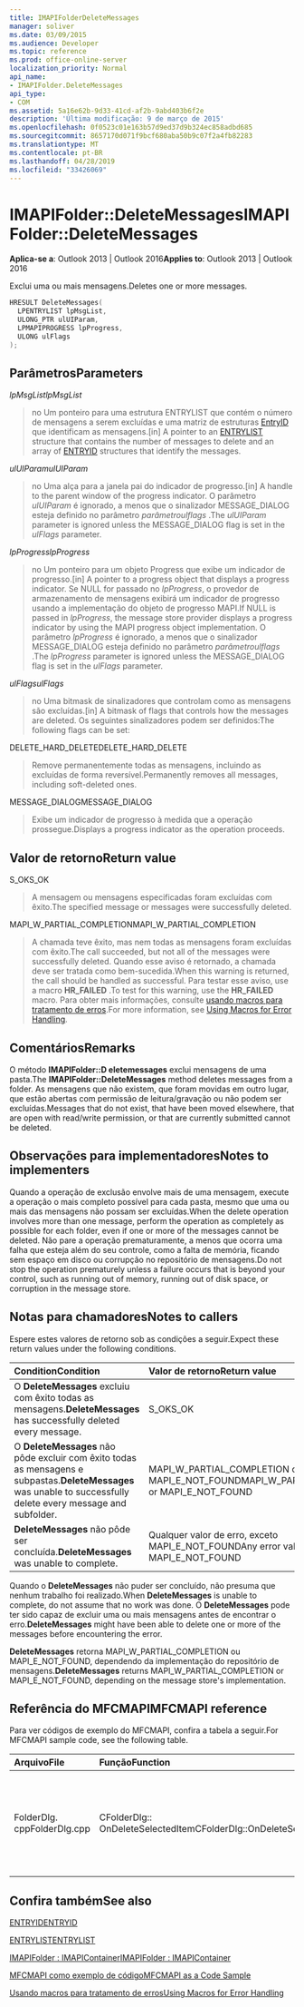 ```yaml
---
title: IMAPIFolderDeleteMessages
manager: soliver
ms.date: 03/09/2015
ms.audience: Developer
ms.topic: reference
ms.prod: office-online-server
localization_priority: Normal
api_name:
- IMAPIFolder.DeleteMessages
api_type:
- COM
ms.assetid: 5a16e62b-9d33-41cd-af2b-9abd403b6f2e
description: 'Última modificação: 9 de março de 2015'
ms.openlocfilehash: 0f0523c01e163b57d9ed37d9b324ec858adbd685
ms.sourcegitcommit: 8657170d071f9bcf680aba50b9c07f2a4fb82283
ms.translationtype: MT
ms.contentlocale: pt-BR
ms.lasthandoff: 04/28/2019
ms.locfileid: "33426069"
---
```

# <a name="imapifolderdeletemessages"></a><span data-ttu-id="a9ffb-103">IMAPIFolder::DeleteMessages</span><span class="sxs-lookup"><span data-stu-id="a9ffb-103">IMAPIFolder::DeleteMessages</span></span>

  
  
<span data-ttu-id="a9ffb-104">**Aplica-se a**: Outlook 2013 | Outlook 2016</span><span class="sxs-lookup"><span data-stu-id="a9ffb-104">**Applies to**: Outlook 2013 | Outlook 2016</span></span> 
  
<span data-ttu-id="a9ffb-105">Exclui uma ou mais mensagens.</span><span class="sxs-lookup"><span data-stu-id="a9ffb-105">Deletes one or more messages.</span></span>
  
```cpp
HRESULT DeleteMessages(
  LPENTRYLIST lpMsgList,
  ULONG_PTR ulUIParam,
  LPMAPIPROGRESS lpProgress,
  ULONG ulFlags
);
```

## <a name="parameters"></a><span data-ttu-id="a9ffb-106">Parâmetros</span><span class="sxs-lookup"><span data-stu-id="a9ffb-106">Parameters</span></span>

 <span data-ttu-id="a9ffb-107">_lpMsgList_</span><span class="sxs-lookup"><span data-stu-id="a9ffb-107">_lpMsgList_</span></span>
  
> <span data-ttu-id="a9ffb-108">no Um ponteiro para uma [](entrylist.md) estrutura ENTRYLIST que contém o número de mensagens a serem excluídas e uma matriz de estruturas [EntryID](entryid.md) que identificam as mensagens.</span><span class="sxs-lookup"><span data-stu-id="a9ffb-108">[in] A pointer to an [ENTRYLIST](entrylist.md) structure that contains the number of messages to delete and an array of [ENTRYID](entryid.md) structures that identify the messages.</span></span> 
    
 <span data-ttu-id="a9ffb-109">_ulUIParam_</span><span class="sxs-lookup"><span data-stu-id="a9ffb-109">_ulUIParam_</span></span>
  
> <span data-ttu-id="a9ffb-110">no Uma alça para a janela pai do indicador de progresso.</span><span class="sxs-lookup"><span data-stu-id="a9ffb-110">[in] A handle to the parent window of the progress indicator.</span></span> <span data-ttu-id="a9ffb-111">O parâmetro _ulUIParam_ é ignorado, a menos que o sinalizador MESSAGE_DIALOG esteja definido no parâmetro _parâmetroulflags_ .</span><span class="sxs-lookup"><span data-stu-id="a9ffb-111">The  _ulUIParam_ parameter is ignored unless the MESSAGE_DIALOG flag is set in the  _ulFlags_ parameter.</span></span> 
    
 <span data-ttu-id="a9ffb-112">_lpProgress_</span><span class="sxs-lookup"><span data-stu-id="a9ffb-112">_lpProgress_</span></span>
  
> <span data-ttu-id="a9ffb-113">no Um ponteiro para um objeto Progress que exibe um indicador de progresso.</span><span class="sxs-lookup"><span data-stu-id="a9ffb-113">[in] A pointer to a progress object that displays a progress indicator.</span></span> <span data-ttu-id="a9ffb-114">Se NULL for passado no _lpProgress_, o provedor de armazenamento de mensagens exibirá um indicador de progresso usando a implementação do objeto de progresso MAPI.</span><span class="sxs-lookup"><span data-stu-id="a9ffb-114">If NULL is passed in  _lpProgress_, the message store provider displays a progress indicator by using the MAPI progress object implementation.</span></span> <span data-ttu-id="a9ffb-115">O parâmetro _lpProgress_ é ignorado, a menos que o sinalizador MESSAGE_DIALOG esteja definido no parâmetro _parâmetroulflags_ .</span><span class="sxs-lookup"><span data-stu-id="a9ffb-115">The  _lpProgress_ parameter is ignored unless the MESSAGE_DIALOG flag is set in the  _ulFlags_ parameter.</span></span> 
    
 <span data-ttu-id="a9ffb-116">_ulFlags_</span><span class="sxs-lookup"><span data-stu-id="a9ffb-116">_ulFlags_</span></span>
  
> <span data-ttu-id="a9ffb-117">no Uma bitmask de sinalizadores que controlam como as mensagens são excluídas.</span><span class="sxs-lookup"><span data-stu-id="a9ffb-117">[in] A bitmask of flags that controls how the messages are deleted.</span></span> <span data-ttu-id="a9ffb-118">Os seguintes sinalizadores podem ser definidos:</span><span class="sxs-lookup"><span data-stu-id="a9ffb-118">The following flags can be set:</span></span>
    
<span data-ttu-id="a9ffb-119">DELETE_HARD_DELETE</span><span class="sxs-lookup"><span data-stu-id="a9ffb-119">DELETE_HARD_DELETE</span></span>
  
> <span data-ttu-id="a9ffb-120">Remove permanentemente todas as mensagens, incluindo as excluídas de forma reversível.</span><span class="sxs-lookup"><span data-stu-id="a9ffb-120">Permanently removes all messages, including soft-deleted ones.</span></span>
    
<span data-ttu-id="a9ffb-121">MESSAGE_DIALOG</span><span class="sxs-lookup"><span data-stu-id="a9ffb-121">MESSAGE_DIALOG</span></span> 
  
> <span data-ttu-id="a9ffb-122">Exibe um indicador de progresso à medida que a operação prossegue.</span><span class="sxs-lookup"><span data-stu-id="a9ffb-122">Displays a progress indicator as the operation proceeds.</span></span>
    
## <a name="return-value"></a><span data-ttu-id="a9ffb-123">Valor de retorno</span><span class="sxs-lookup"><span data-stu-id="a9ffb-123">Return value</span></span>

<span data-ttu-id="a9ffb-124">S_OK</span><span class="sxs-lookup"><span data-stu-id="a9ffb-124">S_OK</span></span> 
  
> <span data-ttu-id="a9ffb-125">A mensagem ou mensagens especificadas foram excluídas com êxito.</span><span class="sxs-lookup"><span data-stu-id="a9ffb-125">The specified message or messages were successfully deleted.</span></span>
    
<span data-ttu-id="a9ffb-126">MAPI_W_PARTIAL_COMPLETION</span><span class="sxs-lookup"><span data-stu-id="a9ffb-126">MAPI_W_PARTIAL_COMPLETION</span></span> 
  
> <span data-ttu-id="a9ffb-127">A chamada teve êxito, mas nem todas as mensagens foram excluídas com êxito.</span><span class="sxs-lookup"><span data-stu-id="a9ffb-127">The call succeeded, but not all of the messages were successfully deleted.</span></span> <span data-ttu-id="a9ffb-128">Quando esse aviso é retornado, a chamada deve ser tratada como bem-sucedida.</span><span class="sxs-lookup"><span data-stu-id="a9ffb-128">When this warning is returned, the call should be handled as successful.</span></span> <span data-ttu-id="a9ffb-129">Para testar esse aviso, use a macro **HR_FAILED** .</span><span class="sxs-lookup"><span data-stu-id="a9ffb-129">To test for this warning, use the **HR_FAILED** macro.</span></span> <span data-ttu-id="a9ffb-130">Para obter mais informações, consulte [usando macros para tratamento de erros](using-macros-for-error-handling.md).</span><span class="sxs-lookup"><span data-stu-id="a9ffb-130">For more information, see [Using Macros for Error Handling](using-macros-for-error-handling.md).</span></span>
    
## <a name="remarks"></a><span data-ttu-id="a9ffb-131">Comentários</span><span class="sxs-lookup"><span data-stu-id="a9ffb-131">Remarks</span></span>

<span data-ttu-id="a9ffb-132">O método **IMAPIFolder::D eletemessages** exclui mensagens de uma pasta.</span><span class="sxs-lookup"><span data-stu-id="a9ffb-132">The **IMAPIFolder::DeleteMessages** method deletes messages from a folder.</span></span> <span data-ttu-id="a9ffb-133">As mensagens que não existem, que foram movidas em outro lugar, que estão abertas com permissão de leitura/gravação ou não podem ser excluídas.</span><span class="sxs-lookup"><span data-stu-id="a9ffb-133">Messages that do not exist, that have been moved elsewhere, that are open with read/write permission, or that are currently submitted cannot be deleted.</span></span> 
  
## <a name="notes-to-implementers"></a><span data-ttu-id="a9ffb-134">Observações para implementadores</span><span class="sxs-lookup"><span data-stu-id="a9ffb-134">Notes to implementers</span></span>

<span data-ttu-id="a9ffb-135">Quando a operação de exclusão envolve mais de uma mensagem, execute a operação o mais completo possível para cada pasta, mesmo que uma ou mais das mensagens não possam ser excluídas.</span><span class="sxs-lookup"><span data-stu-id="a9ffb-135">When the delete operation involves more than one message, perform the operation as completely as possible for each folder, even if one or more of the messages cannot be deleted.</span></span> <span data-ttu-id="a9ffb-136">Não pare a operação prematuramente, a menos que ocorra uma falha que esteja além do seu controle, como a falta de memória, ficando sem espaço em disco ou corrupção no repositório de mensagens.</span><span class="sxs-lookup"><span data-stu-id="a9ffb-136">Do not stop the operation prematurely unless a failure occurs that is beyond your control, such as running out of memory, running out of disk space, or corruption in the message store.</span></span>
  
## <a name="notes-to-callers"></a><span data-ttu-id="a9ffb-137">Notas para chamadores</span><span class="sxs-lookup"><span data-stu-id="a9ffb-137">Notes to callers</span></span>

<span data-ttu-id="a9ffb-138">Espere estes valores de retorno sob as condições a seguir.</span><span class="sxs-lookup"><span data-stu-id="a9ffb-138">Expect these return values under the following conditions.</span></span>
  
|<span data-ttu-id="a9ffb-139">**Condition**</span><span class="sxs-lookup"><span data-stu-id="a9ffb-139">**Condition**</span></span>|<span data-ttu-id="a9ffb-140">**Valor de retorno**</span><span class="sxs-lookup"><span data-stu-id="a9ffb-140">**Return value**</span></span>|
|:-----|:-----|
|<span data-ttu-id="a9ffb-141">O **DeleteMessages** excluiu com êxito todas as mensagens.</span><span class="sxs-lookup"><span data-stu-id="a9ffb-141">**DeleteMessages** has successfully deleted every message.</span></span>  <br/> |<span data-ttu-id="a9ffb-142">S_OK</span><span class="sxs-lookup"><span data-stu-id="a9ffb-142">S_OK</span></span>  <br/> |
|<span data-ttu-id="a9ffb-143">O **DeleteMessages** não pôde excluir com êxito todas as mensagens e subpastas.</span><span class="sxs-lookup"><span data-stu-id="a9ffb-143">**DeleteMessages** was unable to successfully delete every message and subfolder.</span></span>  <br/> |<span data-ttu-id="a9ffb-144">MAPI_W_PARTIAL_COMPLETION ou MAPI_E_NOT_FOUND</span><span class="sxs-lookup"><span data-stu-id="a9ffb-144">MAPI_W_PARTIAL_COMPLETION or MAPI_E_NOT_FOUND</span></span>  <br/> |
|<span data-ttu-id="a9ffb-145">**DeleteMessages** não pôde ser concluída.</span><span class="sxs-lookup"><span data-stu-id="a9ffb-145">**DeleteMessages** was unable to complete.</span></span>  <br/> |<span data-ttu-id="a9ffb-146">Qualquer valor de erro, exceto MAPI_E_NOT_FOUND</span><span class="sxs-lookup"><span data-stu-id="a9ffb-146">Any error value except MAPI_E_NOT_FOUND</span></span>  <br/> |
   
<span data-ttu-id="a9ffb-147">Quando o **DeleteMessages** não puder ser concluído, não presuma que nenhum trabalho foi realizado.</span><span class="sxs-lookup"><span data-stu-id="a9ffb-147">When **DeleteMessages** is unable to complete, do not assume that no work was done.</span></span> <span data-ttu-id="a9ffb-148">O **DeleteMessages** pode ter sido capaz de excluir uma ou mais mensagens antes de encontrar o erro.</span><span class="sxs-lookup"><span data-stu-id="a9ffb-148">**DeleteMessages** might have been able to delete one or more of the messages before encountering the error.</span></span> 
  
 <span data-ttu-id="a9ffb-149">**DeleteMessages** retorna MAPI_W_PARTIAL_COMPLETION ou MAPI_E_NOT_FOUND, dependendo da implementação do repositório de mensagens.</span><span class="sxs-lookup"><span data-stu-id="a9ffb-149">**DeleteMessages** returns MAPI_W_PARTIAL_COMPLETION or MAPI_E_NOT_FOUND, depending on the message store's implementation.</span></span> 
  
## <a name="mfcmapi-reference"></a><span data-ttu-id="a9ffb-150">Referência do MFCMAPI</span><span class="sxs-lookup"><span data-stu-id="a9ffb-150">MFCMAPI reference</span></span>

<span data-ttu-id="a9ffb-151">Para ver códigos de exemplo do MFCMAPI, confira a tabela a seguir.</span><span class="sxs-lookup"><span data-stu-id="a9ffb-151">For MFCMAPI sample code, see the following table.</span></span>
  
|<span data-ttu-id="a9ffb-152">**Arquivo**</span><span class="sxs-lookup"><span data-stu-id="a9ffb-152">**File**</span></span>|<span data-ttu-id="a9ffb-153">**Função**</span><span class="sxs-lookup"><span data-stu-id="a9ffb-153">**Function**</span></span>|<span data-ttu-id="a9ffb-154">**Comentário**</span><span class="sxs-lookup"><span data-stu-id="a9ffb-154">**Comment**</span></span>|
|:-----|:-----|:-----|
|<span data-ttu-id="a9ffb-155">FolderDlg. cpp</span><span class="sxs-lookup"><span data-stu-id="a9ffb-155">FolderDlg.cpp</span></span>  <br/> |<span data-ttu-id="a9ffb-156">CFolderDlg:: OnDeleteSelectedItem</span><span class="sxs-lookup"><span data-stu-id="a9ffb-156">CFolderDlg::OnDeleteSelectedItem</span></span>  <br/> |<span data-ttu-id="a9ffb-157">MFCMAPI usa o método **IMAPIFolder::D eletemessages** para excluir as mensagens especificadas.</span><span class="sxs-lookup"><span data-stu-id="a9ffb-157">MFCMAPI uses the **IMAPIFolder::DeleteMessages** method to delete the specified messages.</span></span>  <br/> |
   
## <a name="see-also"></a><span data-ttu-id="a9ffb-158">Confira também</span><span class="sxs-lookup"><span data-stu-id="a9ffb-158">See also</span></span>



[<span data-ttu-id="a9ffb-159">ENTRYID</span><span class="sxs-lookup"><span data-stu-id="a9ffb-159">ENTRYID</span></span>](entryid.md)
  
[<span data-ttu-id="a9ffb-160">ENTRYLIST</span><span class="sxs-lookup"><span data-stu-id="a9ffb-160">ENTRYLIST</span></span>](entrylist.md)
  
[<span data-ttu-id="a9ffb-161">IMAPIFolder : IMAPIContainer</span><span class="sxs-lookup"><span data-stu-id="a9ffb-161">IMAPIFolder : IMAPIContainer</span></span>](imapifolderimapicontainer.md)


[<span data-ttu-id="a9ffb-162">MFCMAPI como exemplo de código</span><span class="sxs-lookup"><span data-stu-id="a9ffb-162">MFCMAPI as a Code Sample</span></span>](mfcmapi-as-a-code-sample.md)
  
[<span data-ttu-id="a9ffb-163">Usando macros para tratamento de erros</span><span class="sxs-lookup"><span data-stu-id="a9ffb-163">Using Macros for Error Handling</span></span>](using-macros-for-error-handling.md)

